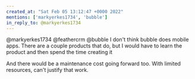 ```yaml
---
created_at: "Sat Feb 05 13:12:47 +0000 2022"
mentions: ['markyerkes1734', 'bubble']
in_reply_to: @markyerkes1734
---
```


@markyerkes1734 @feathercrm @bubble I don't think bubble does mobile apps. There are a couple products that do, but I would have to learn the product and then spend the time creating it

And there would be a maintenance cost going forward too. With limited resources, can't justify that work.